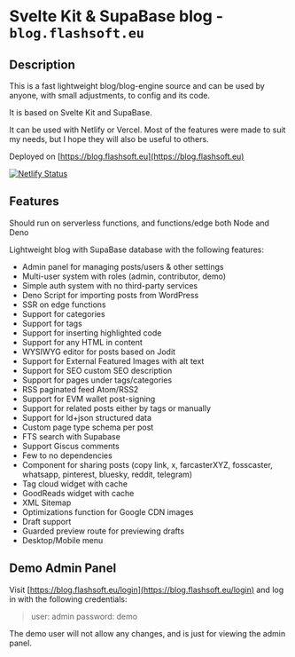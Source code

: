 # Svelte Kit & SupaBase blog - `blog.flashsoft.eu`

## Description

This is a fast lightweight blog/blog-engine source and can be used by anyone, with small adjustments, to config and its code.

It is based on Svelte Kit and SupaBase.

It can be used with Netlify or Vercel.
Most of the features were made to suit my needs, but I hope they will also be useful to others.

Deployed on [https://blog.flashsoft.eu](https://blog.flashsoft.eu)

[![Netlify Status](https://api.netlify.com/api/v1/badges/fc8f8d80-365f-4e3a-8dc4-ee441c44eef5/deploy-status)](https://app.netlify.com/sites/bfsk/deploys)

## Features

Should run on serverless functions, and functions/edge both Node and Deno

Lightweight blog with SupaBase database with the following features:

- Admin panel for managing posts/users & other settings
- Multi-user system with roles (admin, contributor, demo)
- Simple auth system with no third-party services
- Deno Script for importing posts from WordPress
- SSR on edge functions
- Support for categories
- Support for tags
- Support for inserting highlighted code
- Support for any HTML in content
- WYSIWYG editor for posts based on Jodit
- Support for External Featured Images with alt text
- Support for SEO custom SEO description
- Support for pages under tags/categories
- RSS paginated feed Atom/RSS2
- Support for EVM wallet post-signing
- Support for related posts either by tags or manually
- Support for ld+json structured data
- Custom page type schema per post
- FTS search with Supabase
- Support Giscus comments
- Few to no dependencies
- Component for sharing posts (copy link, x, farcasterXYZ, fosscaster, whatsapp, pinterest, bluesky, reddit, telegram)
- Tag cloud widget with cache
- GoodReads widget with cache
- XML Sitemap
- Optimizations function for Google CDN images
- Draft support
- Guarded preview route for previewing drafts
- Desktop/Mobile menu

## Demo Admin Panel

Visit [https://blog.flashsoft.eu/login](https://blog.flashsoft.eu/login) and log in with the following credentials:
> user: admin
> password: demo

The demo user will not allow any changes, and is just for viewing the admin panel.
